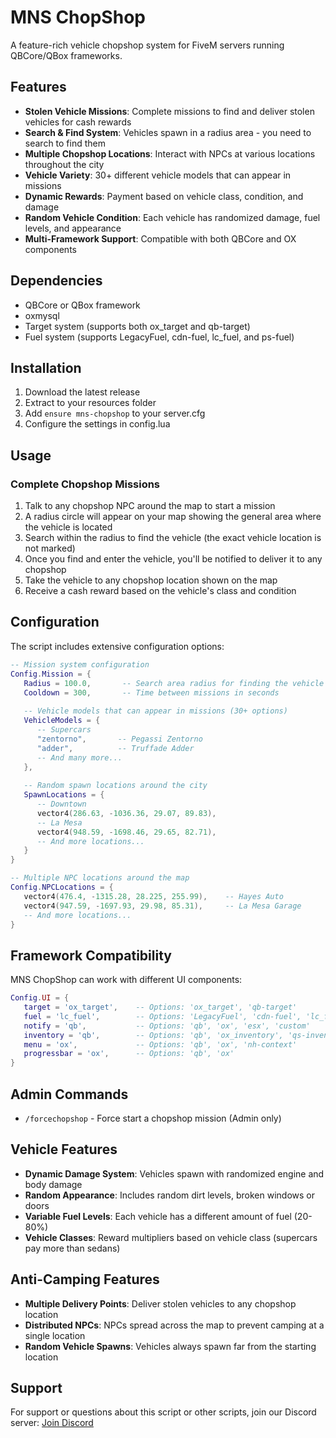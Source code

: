 # MNS ChopShop

A feature-rich vehicle chopshop system for FiveM servers running QBCore/QBox frameworks.

## Features
- **Stolen Vehicle Missions**: Complete missions to find and deliver stolen vehicles for cash rewards
- **Search & Find System**: Vehicles spawn in a radius area - you need to search to find them
- **Multiple Chopshop Locations**: Interact with NPCs at various locations throughout the city
- **Vehicle Variety**: 30+ different vehicle models that can appear in missions
- **Dynamic Rewards**: Payment based on vehicle class, condition, and damage
- **Random Vehicle Condition**: Each vehicle has randomized damage, fuel levels, and appearance
- **Multi-Framework Support**: Compatible with both QBCore and OX components

## Dependencies
- QBCore or QBox framework
- oxmysql
- Target system (supports both ox_target and qb-target)
- Fuel system (supports LegacyFuel, cdn-fuel, lc_fuel, and ps-fuel)

## Installation
1. Download the latest release
2. Extract to your resources folder
3. Add `ensure mns-chopshop` to your server.cfg
4. Configure the settings in config.lua

## Usage
### Complete Chopshop Missions
1. Talk to any chopshop NPC around the map to start a mission
2. A radius circle will appear on your map showing the general area where the vehicle is located
3. Search within the radius to find the vehicle (the exact vehicle location is not marked)
4. Once you find and enter the vehicle, you'll be notified to deliver it to any chopshop
5. Take the vehicle to any chopshop location shown on the map
6. Receive a cash reward based on the vehicle's class and condition

## Configuration
The script includes extensive configuration options:

```lua
-- Mission system configuration
Config.Mission = {
   Radius = 100.0,       -- Search area radius for finding the vehicle
   Cooldown = 300,       -- Time between missions in seconds
   
   -- Vehicle models that can appear in missions (30+ options)
   VehicleModels = {
      -- Supercars
      "zentorno",       -- Pegassi Zentorno
      "adder",          -- Truffade Adder
      -- And many more...
   },
   
   -- Random spawn locations around the city
   SpawnLocations = {
      -- Downtown
      vector4(286.63, -1036.36, 29.07, 89.83),
      -- La Mesa
      vector4(948.59, -1698.46, 29.65, 82.71),
      -- And more locations...
   }
}

-- Multiple NPC locations around the map
Config.NPCLocations = {
   vector4(476.4, -1315.28, 28.225, 255.99),    -- Hayes Auto
   vector4(947.59, -1697.93, 29.98, 85.31),     -- La Mesa Garage
   -- And more locations...
}
```

## Framework Compatibility
MNS ChopShop can work with different UI components:

```lua
Config.UI = {
   target = 'ox_target',    -- Options: 'ox_target', 'qb-target'
   fuel = 'lc_fuel',        -- Options: 'LegacyFuel', 'cdn-fuel', 'lc_fuel', 'ps-fuel'
   notify = 'qb',           -- Options: 'qb', 'ox', 'esx', 'custom'
   inventory = 'qb',        -- Options: 'qb', 'ox_inventory', 'qs-inventory'
   menu = 'ox',             -- Options: 'qb', 'ox', 'nh-context'
   progressbar = 'ox',      -- Options: 'qb', 'ox'
}
```

## Admin Commands
- `/forcechopshop` - Force start a chopshop mission (Admin only)

## Vehicle Features
- **Dynamic Damage System**: Vehicles spawn with randomized engine and body damage
- **Random Appearance**: Includes random dirt levels, broken windows or doors
- **Variable Fuel Levels**: Each vehicle has a different amount of fuel (20-80%)
- **Vehicle Classes**: Reward multipliers based on vehicle class (supercars pay more than sedans)

## Anti-Camping Features
- **Multiple Delivery Points**: Deliver stolen vehicles to any chopshop location
- **Distributed NPCs**: NPCs spread across the map to prevent camping at a single location
- **Random Vehicle Spawns**: Vehicles always spawn far from the starting location

## Support
For support or questions about this script or other scripts, join our Discord server: [Join Discord](https://discord.gg)